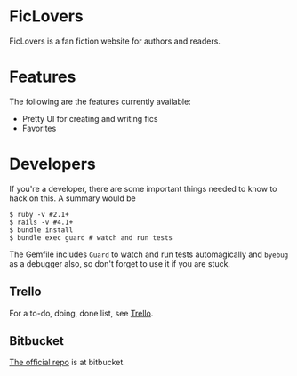# FicLovers
FicLovers is a fan fiction website for authors and readers.

# Features
The following are the features currently available:

  * Pretty UI for creating and writing fics 
  * Favorites

# Developers
If you're a developer, there are some important things needed to know to hack
on this. A summary would be

    $ ruby -v #2.1+
    $ rails -v #4.1+
    $ bundle install
    $ bundle exec guard # watch and run tests

The Gemfile includes `Guard` to watch and run tests automagically and `byebug`
as a debugger also, so don't forget to use it if you are stuck.

## Trello
For a to-do, doing, done list, see
[Trello](https://trello.com/b/OGkMd8gP/ficlovers).

## Bitbucket
[The official repo](https://bitbucket.org/gosukiwi/fanfic) is at bitbucket.
